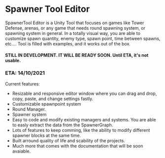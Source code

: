# Spawner Tool Editor

SpawnerTool Editor is a Unity Tool that focuses on games like Tower Defense, arenas, or any game that needs round spawning system, or spawning system in general. In a totally visual way, you are able to customize spawn quantity, enemy type, spawn point, time between spawns, etc.... Tool is filled with examples, and it works out of the box.

#### STILL IN DEVELOPMENT. IT WILL BE READY SOON. Until ETA, it's not usable.

### ETA: 14/10/2021


Current features:
- Resizable and responsive editor window where you can drag and drop, copy, paste, and change settings fastly.
- Customizable spawnpoint system
- Round Manager.
- Spawner system
- Easy to code and modify existing managers and systems. You are able to easly extract the data from the SpawnerGraph.
- Lots of features to keep comming, like the ability to modify different spawner blocks at the same time.
- Built arround quality of life and scability of the projects.
- Much more that comes with the documentation that will be soon avaiable.
